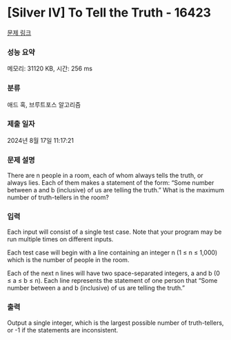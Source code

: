 # [Silver IV] To Tell the Truth - 16423 

[문제 링크](https://www.acmicpc.net/problem/16423) 

### 성능 요약

메모리: 31120 KB, 시간: 256 ms

### 분류

애드 혹, 브루트포스 알고리즘

### 제출 일자

2024년 8월 17일 11:17:21

### 문제 설명

<p>There are n people in a room, each of whom always tells the truth, or always lies. Each of them makes a statement of the form: “Some number between a and b (inclusive) of us are telling the truth.” What is the maximum number of truth-tellers in the room?</p>

### 입력 

 <p>Each input will consist of a single test case. Note that your program may be run multiple times on different inputs.</p>

<p>Each test case will begin with a line containing an integer n (1 ≤ n ≤ 1,000) which is the number of people in the room.</p>

<p>Each of the next n lines will have two space-separated integers, a and b (0 ≤ a ≤ b ≤ n). Each line represents the statement of one person that “Some number between a and b (inclusive) of us are telling the truth.”</p>

### 출력 

 <p>Output a single integer, which is the largest possible number of truth-tellers, or -1 if the statements are inconsistent.</p>

